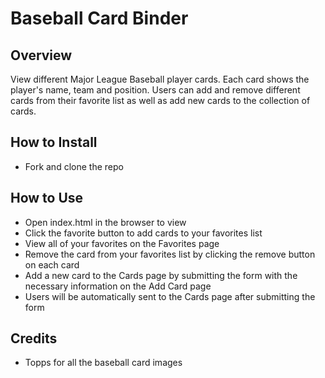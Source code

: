 # Baseball Card Binder

## Overview
View different Major League Baseball player cards. Each card shows the player's name, team and position. Users can add and remove different cards from their favorite list as well as add new cards to the collection of cards.

## How to Install
- Fork and clone the repo

## How to Use
- Open index.html in the browser to view 
- Click the favorite button to add cards to your favorites list
- View all of your favorites on the Favorites page
- Remove the card from your favorites list by clicking the remove button on each card
- Add a new card to the Cards page by submitting the form with the necessary information on the Add Card page
- Users will be automatically sent to the Cards page after submitting the form

## Credits
- Topps for all the baseball card images